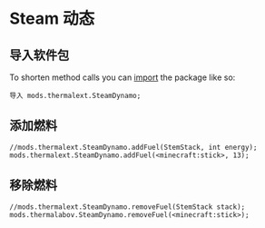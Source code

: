 # Steam 动态

## 导入软件包

To shorten method calls you can [import](/AdvancedFunctions/Import/) the package like so:

```zenscript
导入 mods.thermalext.SteamDynamo;
```

## 添加燃料

```zenscript
//mods.thermalext.SteamDynamo.addFuel(StemStack, int energy);
mods.thermalext.SteamDynamo.addFuel(<minecraft:stick>, 13);
```

## 移除燃料

```zenscript
//mods.thermalext.SteamDynamo.removeFuel(StemStack stack);
mods.thermalabov.SteamDynamo.removeFuel(<minecraft:stick>);
```
